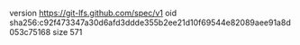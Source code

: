 version https://git-lfs.github.com/spec/v1
oid sha256:c92f473347a30d6afd3ddde355b2ee21d10f69544e82089aee91a8d053c75168
size 571
